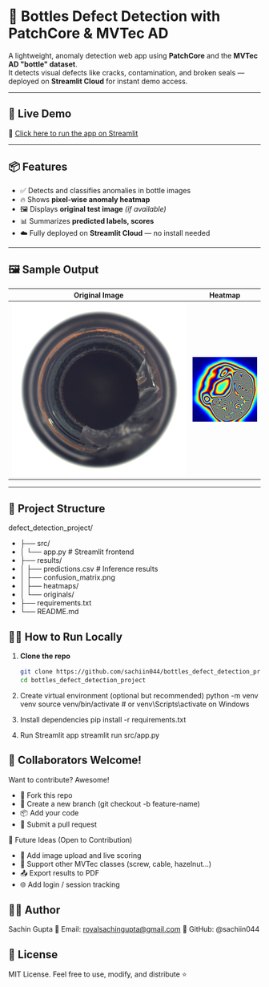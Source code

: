 # 🧪 Bottles Defect Detection with PatchCore & MVTec AD

A lightweight, anomaly detection web app using **PatchCore** and the **MVTec AD "bottle" dataset**.  
It detects visual defects like cracks, contamination, and broken seals — deployed on **Streamlit Cloud** for instant demo access.

---

## 🚀 Live Demo

🔗 [Click here to run the app on Streamlit](https://sachiin044-bottles-defect-detection-project-srcapp-zoypv0.streamlit.app/)

---

## 📦 Features

- ✅ Detects and classifies anomalies in bottle images
- 🔥 Shows **pixel-wise anomaly heatmap**
- 🖼 Displays **original test image** *(if available)*
- 📊 Summarizes **predicted labels, scores**
- ☁️ Fully deployed on **Streamlit Cloud** — no install needed

---

## 🖼 Sample Output

| Original Image | Heatmap |
|----------------|---------|
| ![original](results/originals/broken_large/000.png) | ![heatmap](results/broken_large_000.png) |

---

## 📁 Project Structure
defect_detection_project/
- ├── src/
- │ └── app.py # Streamlit frontend
- ├── results/
- │ ├── predictions.csv # Inference results
- │ ├── confusion_matrix.png
- │ ├── heatmaps/
- │ └── originals/
- ├── requirements.txt
- └── README.md
## 🧑‍💻 How to Run Locally

1. **Clone the repo**
   ```bash
   git clone https://github.com/sachiin044/bottles_defect_detection_project.git
   cd bottles_defect_detection_project
   
2. Create virtual environment (optional but recommended)
  python -m venv venv
  source venv/bin/activate  # or venv\Scripts\activate on Windows

3. Install dependencies
   pip install -r requirements.txt
   
4. Run Streamlit app
   streamlit run src/app.py

## 🤝 Collaborators Welcome!

Want to contribute? Awesome!
- 🍴 Fork this repo
- 🌿 Create a new branch (git checkout -b feature-name)
- 📦 Add your code
- 📩 Submit a pull request


🧠 Future Ideas (Open to Contribution)
- 📸 Add image upload and live scoring
- 🧠 Support other MVTec classes (screw, cable, hazelnut...)
- 📤 Export results to PDF
- 🌐 Add login / session tracking

## 👨‍💻 Author
Sachin Gupta
📧 Email: royalsachingupta@gmail.com
🔗 GitHub: @sachiin044

## 📜 License
MIT License. Feel free to use, modify, and distribute ⭐


